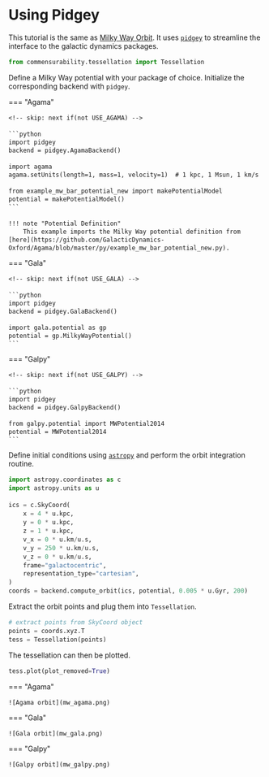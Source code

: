 <!-- invisible-code-block: python
try:
    import agama
    AGAMA_AVAILABLE = True
except ModuleNotFoundError:
    AGAMA_AVAILABLE = False

try:
    import gala
    GALA_AVAILABLE = True
except ModuleNotFoundError:
    GALA_AVAILABLE = False

try:
    import galpy
    GALPY_AVAILABLE = True
except ModuleNotFoundError:
    GALPY_AVAILABLE = False

# NOTE: agama potential is not defined in scope, skip even if agama is available
AGAMA_AVAILABLE = False

# guarantee that exactly one is used
USE_AGAMA = AGAMA_AVAILABLE
USE_GALA = not AGAMA_AVAILABLE and GALA_AVAILABLE
USE_GALPY = not AGAMA_AVAILABLE and not GALA_AVAILABLE and GALPY_AVAILABLE
RUN = USE_AGAMA or USE_GALA or USE_GALPY
-->

# Using Pidgey

This tutorial is the same as [Milky Way Orbit](mw_orbit.md).
It uses [`pidgey`](https://github.com/ilikecubesnstuff/pidgey) to streamline the interface to the galactic dynamics packages.

```python
from commensurability.tessellation import Tessellation
```

Define a Milky Way potential with your package of choice.
Initialize the corresponding backend with `pidgey`.

=== "Agama"

    <!-- skip: next if(not USE_AGAMA) -->

    ```python
    import pidgey
    backend = pidgey.AgamaBackend()

    import agama
    agama.setUnits(length=1, mass=1, velocity=1)  # 1 kpc, 1 Msun, 1 km/s

    from example_mw_bar_potential_new import makePotentialModel
    potential = makePotentialModel()
    ```

    !!! note "Potential Definition"
        This example imports the Milky Way potential definition from [here](https://github.com/GalacticDynamics-Oxford/Agama/blob/master/py/example_mw_bar_potential_new.py).

=== "Gala"

    <!-- skip: next if(not USE_GALA) -->

    ```python
    import pidgey
    backend = pidgey.GalaBackend()

    import gala.potential as gp
    potential = gp.MilkyWayPotential()
    ```

=== "Galpy"

    <!-- skip: next if(not USE_GALPY) -->

    ```python
    import pidgey
    backend = pidgey.GalpyBackend()

    from galpy.potential import MWPotential2014
    potential = MWPotential2014
    ```

Define initial conditions using [`astropy`](https://www.astropy.org/) and perform the orbit integration routine.

<!-- skip: next if(not RUN) -->

```python
import astropy.coordinates as c
import astropy.units as u

ics = c.SkyCoord(
    x = 4 * u.kpc,
    y = 0 * u.kpc,
    z = 1 * u.kpc,
    v_x = 0 * u.km/u.s,
    v_y = 250 * u.km/u.s,
    v_z = 0 * u.km/u.s,
    frame="galactocentric",
    representation_type="cartesian",
)
coords = backend.compute_orbit(ics, potential, 0.005 * u.Gyr, 200)
```

Extract the orbit points and plug them into `Tessellation`.

<!-- skip: next if(not RUN) -->

```python
# extract points from SkyCoord object
points = coords.xyz.T
tess = Tessellation(points)
```

The tessellation can then be plotted.

<!-- skip: next -->

```python
tess.plot(plot_removed=True)
```

=== "Agama"

    ![Agama orbit](mw_agama.png)

=== "Gala"

    ![Gala orbit](mw_gala.png)

=== "Galpy"

    ![Galpy orbit](mw_galpy.png)
